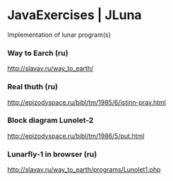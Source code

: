 # JavaExercises | JLuna
Implementation of lunar program(s)

### Way to Earch (ru)
http://slavav.ru/way_to_earth/

### Real thuth (ru)
http://epizodyspace.ru/bibl/tm/1985/6/istinn-prav.html

### Block diagram Lunolet-2
http://epizodyspace.ru/bibl/tm/1986/5/put.html

### Lunarfly-1 in browser (ru)
http://slavav.ru/way_to_earth/programs/Lunolet1.php
